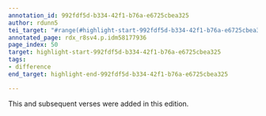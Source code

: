 ```yaml
---
annotation_id: 992fdf5d-b334-42f1-b76a-e6725cbea325
author: rdunn5
tei_target: "#range(#highlight-start-992fdf5d-b334-42f1-b76a-e6725cbea325, #highlight-end-992fdf5d-b334-42f1-b76a-e6725cbea325)"
annotated_page: rdx_r8sv4.p.idm58177936
page_index: 50
target: highlight-start-992fdf5d-b334-42f1-b76a-e6725cbea325
tags:
- difference
end_target: highlight-end-992fdf5d-b334-42f1-b76a-e6725cbea325

---
```

This and subsequent verses were added in this edition.